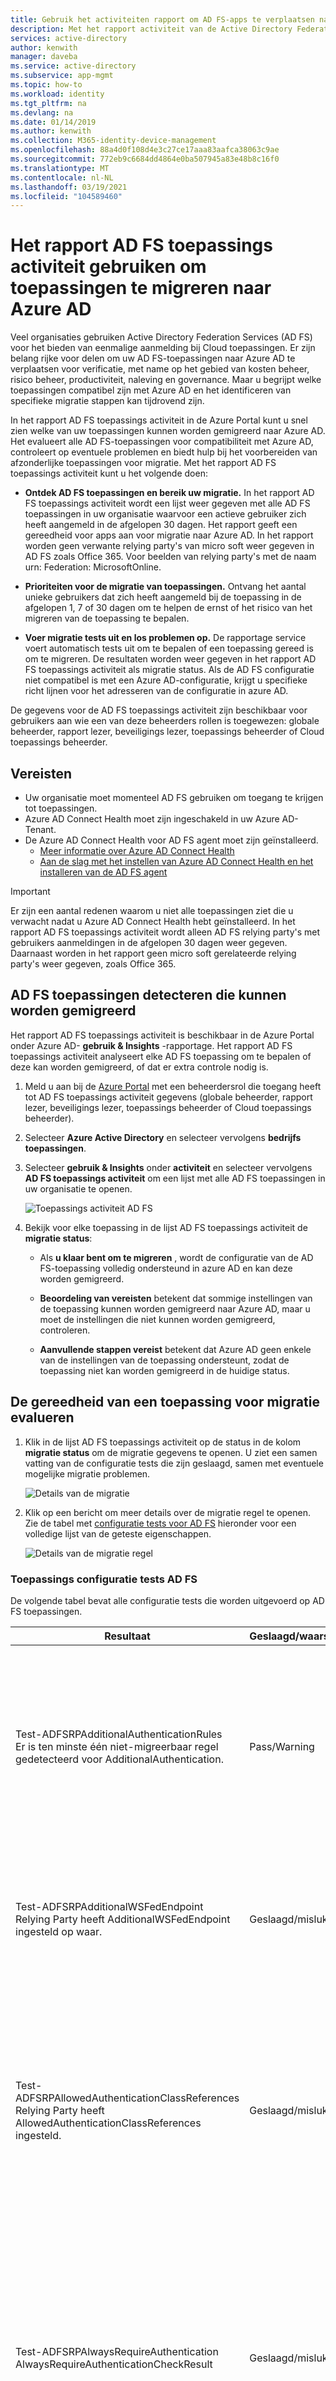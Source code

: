 ```yaml
---
title: Gebruik het activiteiten rapport om AD FS-apps te verplaatsen naar Azure Active Directory | Microsoft Docs '
description: Met het rapport activiteit van de Active Directory Federation Services-toepassing (AD FS) kunt u snel toepassingen migreren van AD FS naar Azure Active Directory (Azure AD). Dit hulp programma voor migratie van AD FS identificeert compatibiliteit met Azure AD en biedt migratie richtlijnen.
services: active-directory
author: kenwith
manager: daveba
ms.service: active-directory
ms.subservice: app-mgmt
ms.topic: how-to
ms.workload: identity
ms.tgt_pltfrm: na
ms.devlang: na
ms.date: 01/14/2019
ms.author: kenwith
ms.collection: M365-identity-device-management
ms.openlocfilehash: 88a4d0f108d4e3c27ce17aaa83aafca38063c9ae
ms.sourcegitcommit: 772eb9c6684dd4864e0ba507945a83e48b8c16f0
ms.translationtype: MT
ms.contentlocale: nl-NL
ms.lasthandoff: 03/19/2021
ms.locfileid: "104589460"
---
```

# <a name="use-the-ad-fs-application-activity-report-to-migrate-applications-to-azure-ad"></a>Het rapport AD FS toepassings activiteit gebruiken om toepassingen te migreren naar Azure AD

Veel organisaties gebruiken Active Directory Federation Services (AD FS) voor het bieden van eenmalige aanmelding bij Cloud toepassingen. Er zijn belang rijke voor delen om uw AD FS-toepassingen naar Azure AD te verplaatsen voor verificatie, met name op het gebied van kosten beheer, risico beheer, productiviteit, naleving en governance. Maar u begrijpt welke toepassingen compatibel zijn met Azure AD en het identificeren van specifieke migratie stappen kan tijdrovend zijn.

In het rapport AD FS toepassings activiteit in de Azure Portal kunt u snel zien welke van uw toepassingen kunnen worden gemigreerd naar Azure AD. Het evalueert alle AD FS-toepassingen voor compatibiliteit met Azure AD, controleert op eventuele problemen en biedt hulp bij het voorbereiden van afzonderlijke toepassingen voor migratie. Met het rapport AD FS toepassings activiteit kunt u het volgende doen:

* **Ontdek AD FS toepassingen en bereik uw migratie.** In het rapport AD FS toepassings activiteit wordt een lijst weer gegeven met alle AD FS toepassingen in uw organisatie waarvoor een actieve gebruiker zich heeft aangemeld in de afgelopen 30 dagen. Het rapport geeft een gereedheid voor apps aan voor migratie naar Azure AD. In het rapport worden geen verwante relying party's van micro soft weer gegeven in AD FS zoals Office 365. Voor beelden van relying party's met de naam urn: Federation: MicrosoftOnline.

* **Prioriteiten voor de migratie van toepassingen.** Ontvang het aantal unieke gebruikers dat zich heeft aangemeld bij de toepassing in de afgelopen 1, 7 of 30 dagen om te helpen de ernst of het risico van het migreren van de toepassing te bepalen.
* **Voer migratie tests uit en los problemen op.** De rapportage service voert automatisch tests uit om te bepalen of een toepassing gereed is om te migreren. De resultaten worden weer gegeven in het rapport AD FS toepassings activiteit als migratie status. Als de AD FS configuratie niet compatibel is met een Azure AD-configuratie, krijgt u specifieke richt lijnen voor het adresseren van de configuratie in azure AD.

De gegevens voor de AD FS toepassings activiteit zijn beschikbaar voor gebruikers aan wie een van deze beheerders rollen is toegewezen: globale beheerder, rapport lezer, beveiligings lezer, toepassings beheerder of Cloud toepassings beheerder.

## <a name="prerequisites"></a>Vereisten

* Uw organisatie moet momenteel AD FS gebruiken om toegang te krijgen tot toepassingen.
* Azure AD Connect Health moet zijn ingeschakeld in uw Azure AD-Tenant.
* De Azure AD Connect Health voor AD FS agent moet zijn geïnstalleerd.
   * [Meer informatie over Azure AD Connect Health](../hybrid/how-to-connect-health-adfs.md)
   * [Aan de slag met het instellen van Azure AD Connect Health en het installeren van de AD FS agent](../hybrid/how-to-connect-health-agent-install.md)

>[!IMPORTANT] 
>Er zijn een aantal redenen waarom u niet alle toepassingen ziet die u verwacht nadat u Azure AD Connect Health hebt geïnstalleerd. In het rapport AD FS toepassings activiteit wordt alleen AD FS relying party's met gebruikers aanmeldingen in de afgelopen 30 dagen weer gegeven. Daarnaast worden in het rapport geen micro soft gerelateerde relying party's weer gegeven, zoals Office 365.

## <a name="discover-ad-fs-applications-that-can-be-migrated"></a>AD FS toepassingen detecteren die kunnen worden gemigreerd 

Het rapport AD FS toepassings activiteit is beschikbaar in de Azure Portal onder Azure AD- **gebruik & Insights** -rapportage. Het rapport AD FS toepassings activiteit analyseert elke AD FS toepassing om te bepalen of deze kan worden gemigreerd, of dat er extra controle nodig is. 

1. Meld u aan bij de [Azure Portal](https://portal.azure.com) met een beheerdersrol die toegang heeft tot AD FS toepassings activiteit gegevens (globale beheerder, rapport lezer, beveiligings lezer, toepassings beheerder of Cloud toepassings beheerder).

2. Selecteer **Azure Active Directory** en selecteer vervolgens **bedrijfs toepassingen**.

3. Selecteer **gebruik & Insights** onder **activiteit** en selecteer vervolgens **AD FS toepassings activiteit** om een lijst met alle AD FS toepassingen in uw organisatie te openen.

   ![Toepassings activiteit AD FS](media/migrate-adfs-application-activity/adfs-application-activity.png)

4. Bekijk voor elke toepassing in de lijst AD FS toepassings activiteit de **migratie status**:

   * Als **u klaar bent om te migreren** , wordt de configuratie van de AD FS-toepassing volledig ondersteund in azure AD en kan deze worden gemigreerd.

   * **Beoordeling van vereisten** betekent dat sommige instellingen van de toepassing kunnen worden gemigreerd naar Azure AD, maar u moet de instellingen die niet kunnen worden gemigreerd, controleren.

   * **Aanvullende stappen vereist** betekent dat Azure AD geen enkele van de instellingen van de toepassing ondersteunt, zodat de toepassing niet kan worden gemigreerd in de huidige status.

## <a name="evaluate-the-readiness-of-an-application-for-migration"></a>De gereedheid van een toepassing voor migratie evalueren 

1. Klik in de lijst AD FS toepassings activiteit op de status in de kolom **migratie status** om de migratie gegevens te openen. U ziet een samen vatting van de configuratie tests die zijn geslaagd, samen met eventuele mogelijke migratie problemen.

   ![Details van de migratie](media/migrate-adfs-application-activity/migration-details.png)

2. Klik op een bericht om meer details over de migratie regel te openen. Zie de tabel met [configuratie tests voor AD FS](#ad-fs-application-configuration-tests) hieronder voor een volledige lijst van de geteste eigenschappen.

   ![Details van de migratie regel](media/migrate-adfs-application-activity/migration-rule-details.png)

### <a name="ad-fs-application-configuration-tests"></a>Toepassings configuratie tests AD FS

De volgende tabel bevat alle configuratie tests die worden uitgevoerd op AD FS toepassingen.

|Resultaat  |Geslaagd/waarschuwing/mislukt  |Description  |
|---------|---------|---------|
|Test-ADFSRPAdditionalAuthenticationRules <br> Er is ten minste één niet-migreerbaar regel gedetecteerd voor AdditionalAuthentication.       | Pass/Warning          | De Relying Party heeft regels om te vragen naar multi-factor Authentication (MFA). Als u wilt overstappen op Azure AD, moet u deze regels vertalen in beleid voor voorwaardelijke toegang. Als u een on-premises MFA gebruikt, raden wij u aan om over te stappen op Azure AD MFA. Meer [informatie over voorwaardelijke toegang](../authentication/concept-mfa-howitworks.md).        |
|Test-ADFSRPAdditionalWSFedEndpoint <br> Relying Party heeft AdditionalWSFedEndpoint ingesteld op waar.       | Geslaagd/mislukt          | Met de Relying Party in AD FS kunt u meerdere WS-Fed Assertion-eind punten toestaan.Op dit moment ondersteunt Azure AD slechts één.Als u een scenario hebt waarbij dit resultaat de migratie blokkeert, [laat het ons dan weten](https://feedback.azure.com/forums/169401-azure-active-directory/suggestions/38695621-allow-multiple-ws-fed-assertion-endpoints).     |
|Test-ADFSRPAllowedAuthenticationClassReferences <br> Relying Party heeft AllowedAuthenticationClassReferences ingesteld.       | Geslaagd/mislukt          | Met deze instelling in AD FS kunt u opgeven of de toepassing zo is geconfigureerd dat alleen bepaalde verificatie typen worden toegestaan. Het is raadzaam om voorwaardelijke toegang te gebruiken om deze functie te verkrijgen. Als u een scenario hebt waarbij dit resultaat de migratie blokkeert, [laat het ons dan weten](https://feedback.azure.com/forums/169401-azure-active-directory/suggestions/38695672-allow-in-azure-ad-to-specify-certain-authentication).  Meer [informatie over voorwaardelijke toegang](../authentication/concept-mfa-howitworks.md).          |
|Test-ADFSRPAlwaysRequireAuthentication <br> AlwaysRequireAuthenticationCheckResult      | Geslaagd/mislukt          | Met deze instelling in AD FS kunt u opgeven of de toepassing is geconfigureerd voor het negeren van SSO-cookies en er **altijd om verificatie wordt gevraagd**. In azure AD kunt u de verificatie sessie beheren met behulp van beleid voor voorwaardelijke toegang om hetzelfde gedrag te verkrijgen. Meer [informatie over het configureren van verificatie sessie beheer met voorwaardelijke toegang](../conditional-access/howto-conditional-access-session-lifetime.md).          |
|Test-ADFSRPAutoUpdateEnabled <br> Relying Party heeft AutoUpdateEnabled ingesteld op waar       | Pass/Warning          | Met deze instelling in AD FS kunt u opgeven of AD FS zo is geconfigureerd dat de toepassing automatisch wordt bijgewerkt op basis van wijzigingen in de federatieve meta gegevens. Azure AD ondersteunt dit vandaag nog niet, maar de migratie van de toepassing naar Azure AD moet niet worden geblokkeerd.           |
|Test-ADFSRPClaimsProviderName <br> Voor Relying Party is meerdere ClaimsProviders ingeschakeld       | Geslaagd/mislukt          | Met deze instelling in AD FS worden de id-providers aangeroepen waarvan de Relying Party claims accepteert. In azure AD kunt u externe samen werking inschakelen met behulp van Azure AD B2B. Meer [informatie over Azure AD B2B](../external-identities/what-is-b2b.md).          |
|Test-ADFSRPDelegationAuthorizationRules      | Geslaagd/mislukt          | Voor de toepassing zijn aangepaste autorisatie regels voor delegering gedefinieerd. Dit is een WS-Trust concept dat door Azure AD wordt ondersteund met behulp van moderne verificatie protocollen, zoals OpenID Connect Connect en OAuth 2,0. Meer [informatie over het micro soft Identity-platform](../develop/v2-protocols-oidc.md).          |
|Test-ADFSRPImpersonationAuthorizationRules       | Pass/Warning          | Er zijn aangepaste autorisatie regels voor imitatie gedefinieerd voor de toepassing.Dit is een WS-Trust concept dat door Azure AD wordt ondersteund met behulp van moderne verificatie protocollen, zoals OpenID Connect Connect en OAuth 2,0. Meer [informatie over het micro soft Identity-platform](../develop/v2-protocols-oidc.md).          |
|Test-ADFSRPIssuanceAuthorizationRules <br> Er is ten minste één niet-migreerbaar regel gedetecteerd voor IssuanceAuthorization.       | Pass/Warning          | Voor de toepassing zijn aangepaste autorisatie regels voor uitgifte in AD FS gedefinieerd.Azure AD biedt ondersteuning voor deze functionaliteit met voorwaardelijke toegang voor Azure AD. Meer [informatie over voorwaardelijke toegang](../conditional-access/overview.md). <br> U kunt de toegang tot een toepassing ook beperken door gebruikers of groepen die zijn toegewezen aan de toepassing. Meer [informatie over het toewijzen van gebruikers en groepen voor toegang tot toepassingen](./assign-user-or-group-access-portal.md).            |
|Test-ADFSRPIssuanceTransformRules <br> Er is ten minste één niet-migreerbaar regel gedetecteerd voor IssuanceTransform.       | Pass/Warning          | Voor de toepassing zijn aangepaste transformatie regels voor uitgifte opgegeven in AD FS. Azure AD biedt ondersteuning voor het aanpassen van de claims die zijn uitgegeven in het token. Zie claims aanpassen die zijn [uitgegeven in het SAML-token voor zakelijke toepassingen voor](../develop/active-directory-saml-claims-customization.md)meer informatie.           |
|Test-ADFSRPMonitoringEnabled <br> Relying Party heeft MonitoringEnabled ingesteld op waar.       | Pass/Warning          | Met deze instelling in AD FS kunt u opgeven of AD FS zo is geconfigureerd dat de toepassing automatisch wordt bijgewerkt op basis van wijzigingen in de federatieve meta gegevens. Azure AD ondersteunt dit vandaag nog niet, maar de migratie van de toepassing naar Azure AD moet niet worden geblokkeerd.           |
|Test-ADFSRPNotBeforeSkew <br> NotBeforeSkewCheckResult      | Pass/Warning          | AD FS maakt een tijd verschil mogelijk op basis van de NotBefore-en NotOnOrAfter-tijden in het SAML-token. Dit wordt door Azure AD automatisch afgehandeld.          |
|Test-ADFSRPRequestMFAFromClaimsProviders <br> Relying Party heeft RequestMFAFromClaimsProviders ingesteld op waar.       | Pass/Warning          | Deze instelling in AD FS bepaalt het gedrag voor MFA als de gebruiker afkomstig is van een andere claim provider. In azure AD kunt u externe samen werking inschakelen met behulp van Azure AD B2B. Vervolgens kunt u beleid voor voorwaardelijke toegang Toep assen om toegang tot de gast te beveiligen. Meer informatie over [Azure AD B2B](../external-identities/what-is-b2b.md) en [voorwaardelijke toegang](../conditional-access/overview.md).          |
|Test-ADFSRPSignedSamlRequestsRequired <br> Relying Party heeft SignedSamlRequestsRequired ingesteld op waar       | Geslaagd/mislukt          | De toepassing is geconfigureerd in AD FS om de hand tekening in de SAML-aanvraag te verifiëren. Azure AD accepteert een ondertekende SAML-aanvraag; de hand tekening wordt echter niet gecontroleerd. Azure AD heeft verschillende methoden om te beveiligen tegen schadelijke aanroepen. Azure AD gebruikt bijvoorbeeld de antwoord-Url's die in de toepassing zijn geconfigureerd om de SAML-aanvraag te valideren. Azure AD verzendt alleen een token om Url's te beantwoorden die voor de toepassing zijn geconfigureerd. Als u een scenario hebt waarbij dit resultaat de migratie blokkeert, [laat het ons dan weten](https://feedback.azure.com/forums/169401-azure-active-directory/suggestions/13394589-saml-signature).          |
|Test-ADFSRPTokenLifetime <br> TokenLifetimeCheckResult        | Pass/Warning         | De toepassing is geconfigureerd voor een aangepaste levens duur van tokens. De standaard waarde voor AD FS is een uur.Azure AD ondersteunt deze functionaliteit met behulp van voorwaardelijke toegang. Zie [verificatie sessie beheer met voorwaardelijke toegang configureren](../conditional-access/howto-conditional-access-session-lifetime.md)voor meer informatie.          |
|Relying Party is ingesteld om claims te versleutelen. Dit wordt ondersteund door Azure AD       | Geslaagd          | Met Azure AD kunt u het token versleutelen dat naar de toepassing wordt verzonden. Zie [Azure AD SAML-token versleuteling configureren](./howto-saml-token-encryption.md)voor meer informatie.          |
|EncryptedNameIdRequiredCheckResult      | Geslaagd/mislukt          | De toepassing is geconfigureerd voor het versleutelen van de NameID-claim in het SAML-token.Met Azure AD kunt u het volledige token versleutelen dat naar de toepassing wordt verzonden.Versleuteling van specifieke claims wordt nog niet ondersteund. Zie [Azure AD SAML-token versleuteling configureren](./howto-saml-token-encryption.md)voor meer informatie.         |

## <a name="check-the-results-of-claim-rule-tests"></a>De resultaten van claim regel tests controleren

Als u een claim regel hebt geconfigureerd voor de toepassing in AD FS, biedt de ervaring een gedetailleerde analyse voor alle claim regels. U ziet welke claim regels kunnen worden verplaatst naar Azure AD en die verder moeten worden geëvalueerd.

1. Klik in de lijst AD FS toepassings activiteit op de status in de kolom **migratie status** om de migratie gegevens te openen. U ziet een samen vatting van de configuratie tests die zijn geslaagd, samen met eventuele mogelijke migratie problemen.

2. Vouw op de pagina **Details van migratie regel** de resultaten uit om details over mogelijke migratie problemen weer te geven en meer richt lijnen te krijgen. Voor een gedetailleerde lijst met alle geteste claim regels raadpleegt u de tabel met [de resultaten van claim regel tests controleren](#check-the-results-of-claim-rule-tests) hieronder.

   In het onderstaande voor beeld ziet u de details van de migratie regel voor de regel IssuanceTransform. De lijst bevat de specifieke onderdelen van de claim die moeten worden beoordeeld en geadresseerd voordat u de toepassing kunt migreren naar Azure AD.

   ![Meer informatie over de migratie regel](media/migrate-adfs-application-activity/migration-rule-details-guidance.png)

### <a name="claim-rule-tests"></a>Claim regel testen

De volgende tabel bevat alle claim regel tests die worden uitgevoerd op AD FS toepassingen.

|Eigenschap  |Beschrijving  |
|---------|---------|
|UNSUPPORTED_CONDITION_PARAMETER      | De instructie voor waarde gebruikt reguliere expressies om te evalueren of de claim overeenkomt met een bepaald patroon.Voor een vergelijk bare functionaliteit in azure AD kunt u een vooraf gedefinieerde trans formatie gebruiken, zoals IfEmpty (), StartWith (), contains (), onder andere. Zie [claims aanpassen die zijn uitgegeven in het SAML-token voor zakelijke toepassingen](../develop/active-directory-saml-claims-customization.md)voor meer informatie.          |
|UNSUPPORTED_CONDITION_CLASS      | De voor waarde-instructie heeft meerdere voor waarden die moeten worden geëvalueerd voordat de uitgifte-instructie kan worden uitgevoerd.Azure AD kan deze functionaliteit ondersteunen met de transformatie functies van de claim waarbij u meerdere claim waarden kunt evalueren.Zie [claims aanpassen die zijn uitgegeven in het SAML-token voor zakelijke toepassingen](../develop/active-directory-saml-claims-customization.md)voor meer informatie.          |
|UNSUPPORTED_RULE_TYPE      | De claim regel kan niet worden herkend. Zie [claims aanpassen die zijn uitgegeven in het SAML-token voor zakelijke toepassingen](../develop/active-directory-saml-claims-customization.md)voor meer informatie over het configureren van claims in azure AD.          |
|CONDITION_MATCHES_UNSUPPORTED_ISSUER      | De instructie condition maakt gebruik van een uitgever die niet wordt ondersteund in azure AD.Op dit moment kunnen Azure AD geen claims van een andere Active Directory of Azure AD in de bron opslaan. Als dit verhindert u het migreren van toepassingen naar Azure AD, [laat het ons dan weten](https://feedback.azure.com/forums/169401-azure-active-directory/suggestions/38695717-allow-to-source-user-attributes-from-external-dire).         |
|UNSUPPORTED_CONDITION_FUNCTION      | De instructie voor waarde gebruikt een statistische functie om een enkele claim te verlenen of toe te voegen, ongeacht het aantal overeenkomsten.In azure AD kunt u het kenmerk van een gebruiker evalueren om te bepalen welke waarde moet worden gebruikt voor de claim met functies zoals IfEmpty (), StartWith (), contains (), onder andere.Zie [claims aanpassen die zijn uitgegeven in het SAML-token voor zakelijke toepassingen](../develop/active-directory-saml-claims-customization.md)voor meer informatie.          |
|RESTRICTED_CLAIM_ISSUED      | De instructie condition maakt gebruik van een claim die is beperkt in azure AD. U kunt mogelijk een beperkte claim uitgeven, maar u kunt de bron niet wijzigen of een trans formatie Toep assen. Zie voor meer informatie [claims aanpassen die zijn verzonden in tokens voor een specifieke app in azure AD](../develop/active-directory-claims-mapping.md).          |
|EXTERNAL_ATTRIBUTE_STORE      | De uitgifte-instructie gebruikt een andere kenmerk opslag dan Active Directory. Op dit moment kunnen Azure AD geen claims van een andere Active Directory of Azure AD in de bron opslaan. Als dit ertoe leidt dat u de migratie van toepassingen naar Azure AD blokkeert, [laat het ons weten](https://feedback.azure.com/forums/169401-azure-active-directory/suggestions/38695717-allow-to-source-user-attributes-from-external-dire).          |
|UNSUPPORTED_ISSUANCE_CLASS      | De uitgifte-instructie gebruikt ADD om claims toe te voegen aan de set binnenkomende claims. In azure AD kan dit worden geconfigureerd als meerdere claim transformaties.Zie [claims aanpassen die zijn uitgegeven in het SAML-token voor zakelijke toepassingen](../develop/active-directory-claims-mapping.md)voor meer informatie.         |
|UNSUPPORTED_ISSUANCE_TRANSFORMATION      | De uitgifte-instructie gebruikt reguliere expressies voor het transformeren van de waarde van de claim die moet worden verzonden.Voor een vergelijk bare functionaliteit in azure AD kunt u vooraf gedefinieerde trans formatie, zoals extractie (), Trim (), ToLower, onder andere gebruiken. Zie [claims aanpassen die zijn uitgegeven in het SAML-token voor zakelijke toepassingen](../develop/active-directory-saml-claims-customization.md)voor meer informatie.          |

## <a name="troubleshooting"></a>Problemen oplossen

### <a name="cant-see-all-my-ad-fs-applications-in-the-report"></a>Kan niet alle AD FS-toepassingen in het rapport weer geven

 Als u Azure AD Connect status hebt geïnstalleerd, maar u nog steeds de vraag om de software te installeren ziet of als u niet alle AD FS toepassingen in het rapport kunt zien, is het mogelijk dat u geen actieve AD FS-toepassingen hebt of dat uw AD FS-toepassingen micro soft-toepassing zijn.
 
 In het rapport AD FS toepassings activiteit worden alle AD FS toepassingen in uw organisatie weer gegeven met actieve gebruikers zich in de afgelopen 30 dagen aan. Daarnaast worden in het rapport geen micro soft-gerelateerde relying party's weer gegeven in AD FS zoals Office 365. Voor beelden van relying party's met de naam urn: Federation: MicrosoftOnline ', ' microsoftonline ', ' micro soft: winhello: CERT: Prov: Server ' wordt niet weer gegeven in de lijst.





## <a name="next-steps"></a>Volgende stappen

- [Video: het AD FS activiteiten rapport gebruiken om een toepassing te migreren](https://www.youtube.com/watch?v=OThlTA239lU)
- [Toepassingen beheren met Azure Active Directory](what-is-application-management.md)
- [Toegang tot apps beheren](what-is-access-management.md)
- [Azure AD Connect-federatie](../hybrid/how-to-connect-fed-whatis.md)
